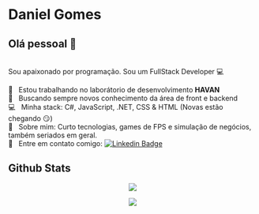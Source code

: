 #  Daniel Gomes

## Olá pessoal 👋
<br/>Sou apaixonado por programação.
Sou um FullStack Developer :computer:

 :rocket:  &nbsp; Estou trabalhando no laborátorio de desenvolvimento **HAVAN**
 <br/> :purple_heart: &nbsp; Buscando sempre novos conhecimento da área de front e backend 
 <br/> :computer: &nbsp; Minha stack: C#, JavaScript, .NET, CSS & HTML (Novas estão chegando :smirk:) 
 <br/> 💬  &nbsp; Sobre mim: Curto tecnologias, games de FPS e simulação de negócios, também seriados em geral.
  <br/> :email: &nbsp; Entre em contato comigo: [![Linkedin Badge](https://img.shields.io/badge/-DanielGomes-blue?style=flat-square&logo=Linkedin&logoColor=white&link=https://www.linkedin.com/in/daniel-santos-5b22ab188/)](https://www.linkedin.com/in/daniel-santos-5b22ab188/)
  
## Github Stats

<p align="center">
  <img src="https://github-readme-stats.vercel.app/api?username=dan-gomes&show_icons=true&theme=tokyonight&count_private=true&hide=issues&card_width=500">
</p>

<p align="center">
  <img src="https://github-readme-stats.vercel.app/api/top-langs/?username=dan-gomes&theme=tokyonight&card_width=495">
</p>

